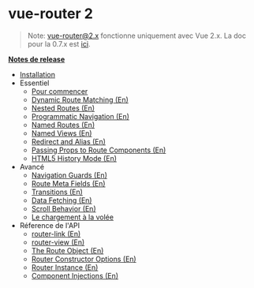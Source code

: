 # vue-router 2
<!--email_off-->
> Note: vue-router@2.x fonctionne uniquement avec Vue 2.x. La doc pour la 0.7.x est [ici](https://github.com/vuejs/vue-router/tree/1.0/docs/en).
<!--/email_off-->
**[Notes de release](https://github.com/vuejs/vue-router/releases)**

- [Installation](installation.md)
- Essentiel
  - [Pour commencer](essentials/getting-started.md)
  - [Dynamic Route Matching (En)](essentials/dynamic-matching.md)
  - [Nested Routes (En)](essentials/nested-routes.md)
  - [Programmatic Navigation (En)](essentials/navigation.md)
  - [Named Routes (En)](essentials/named-routes.md)
  - [Named Views (En)](essentials/named-views.md)
  - [Redirect and Alias (En)](essentials/redirect-and-alias.md)
  - [Passing Props to Route Components (En)](essentials/passing-props.md)
  - [HTML5 History Mode (En)](essentials/history-mode.md)
- Avancé
  - [Navigation Guards (En)](advanced/navigation-guards.md)
  - [Route Meta Fields (En)](advanced/meta.md)
  - [Transitions (En)](advanced/transitions.md)
  - [Data Fetching (En)](advanced/data-fetching.md)
  - [Scroll Behavior (En)](advanced/scroll-behavior.md)
  - [Le chargement à la volée](advanced/lazy-loading.md)
- Réference de l'API
  - [router-link (En)](api/router-link.md)
  - [router-view (En)](api/router-view.md)
  - [The Route Object (En)](api/route-object.md)
  - [Router Constructor Options (En)](api/options.md)
  - [Router Instance (En)](api/router-instance.md)
  - [Component Injections (En)](api/component-injections.md)
